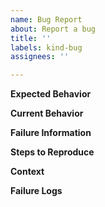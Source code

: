 ```yaml
---
name: Bug Report
about: Report a bug
title: ''
labels: kind-bug
assignees: ''

---
```


<!-- Please use this template while reporting a bug and provide as much info as possible. Not doing so may result in your bug not being addressed in a timely manner. Thanks!-->

**Expected Behavior**

**Current Behavior**

**Failure Information**

<!-- Use verbose outputs to capture any debug information and paste into a code block -->

**Steps to Reproduce**

<!-- Provide detailed steps for reproducing using a numbered list when possible -->

**Context**

<!-- Please provide any relevant information about your setup. This is important in case the issue is not reproducible except for under certain conditions.

* Version of project.
* Version of dependencies.
* Version of operating system. -->

**Failure Logs**

<!-- Please include any relevant log snippets or files here.

* Use verbose outputs to capture any debug information.
* Paste into a code block. -->